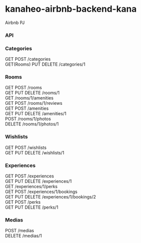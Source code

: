 # kanaheo-airbnb-backend-kana

Airbnb PJ

### API

### Categories

GET POST /categories  
GET(Rooms) PUT DELETE /categories/1

### Rooms

GET POST /rooms  
GET PUT DELETE /rooms/1  
GET /rooms/1/amenities  
GET POST /rooms/1/reviews  
GET POST /amenities  
GET PUT DELETE /amenities/1  
POST /rooms/1/photos  
DELETE /rooms/1/photos/1

### Wishlists

GET POST /wishlists  
GET PUT DELETE /wishlists/1

### Experiences

GET POST /experiences  
GET PUT DELETE /experiences/1  
GET /experiences/1/perks  
GET POST /experiences/1/bookings  
GET PUT DELETE /experiences/1/bookings/2  
GET POST /perks  
GET PUT DELETE /perks/1

### Medias

POST /medias  
DELETE /medias/1
